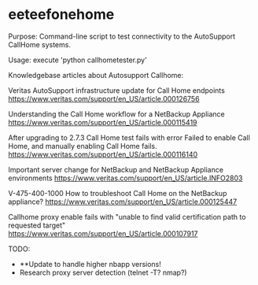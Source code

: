 # eeteefonehome

Purpose: Command-line script to test connectivity to the AutoSupport CallHome systems.

Usage: execute 'python callhometester.py'

Knowledgebase articles about Autosupport Callhome:

Veritas AutoSupport infrastructure update for Call Home endpoints
https://www.veritas.com/support/en_US/article.000126756

Understanding the Call Home workflow for a NetBackup Appliance
https://www.veritas.com/support/en_US/article.000115419

After upgrading to 2.7.3 Call Home test fails with error Failed to enable Call Home, and manually enabling Call Home fails.
https://www.veritas.com/support/en_US/article.000116140

Important server change for NetBackup and NetBackup Appliance environments
https://www.veritas.com/support/en_US/article.INFO2803

V-475-400-1000 How to troubleshoot Call Home on the NetBackup appliance?
https://www.veritas.com/support/en_US/article.000125447

Callhome proxy enable fails with "unable to find valid certification path to requested target"
https://www.veritas.com/support/en_US/article.000107917

TODO:
- **Update to handle higher nbapp versions!
- Research proxy server detection (telnet -T? nmap?)
